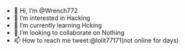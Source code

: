 - 👋 Hi, I’m @Wrench772
- 👀 I’m interested in Hacking
- 🌱 I’m currently learning  Hcking
- 💞️ I’m looking to collaborate on Nothing
- 📫 How to reach me tweet:@lolit77171(not online for days)

<!---
Wrench772/Wrench772 is a ✨ special ✨ repository because its `README.md` (this file) appears on your GitHub profile.
You can click the Preview link to take a look at your changes.
--->
